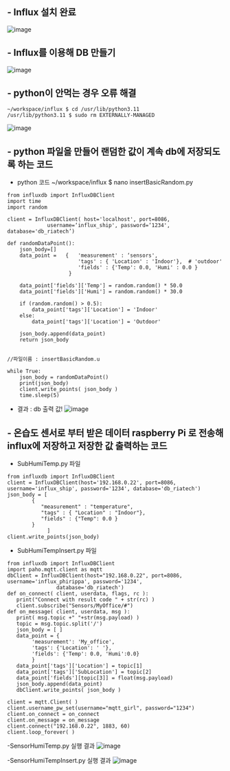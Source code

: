 ## - Influx 설치 완료
![image](https://github.com/user-attachments/assets/66b3b363-602d-4c53-8fbc-f6d829adcc50)

## - Influx를 이용해 DB 만들기
![image](https://github.com/user-attachments/assets/9448b02f-74b4-4cc6-bd86-7e912bf64d10)

## - python이 안먹는 경우 오류 해결
```
~/workspace/influx $ cd /usr/lib/python3.11
/usr/lib/python3.11 $ sudo rm EXTERNALLY-MANAGED
```
![image](https://github.com/user-attachments/assets/06ba1500-e287-41d5-adb4-bba8094b2cac)


## - python 파일을 만들어 랜덤한 값이 계속 db에 저장되도록 하는 코드
- python 코드
~/workspace/influx $ nano insertBasicRandom.py
```
from influxdb import InfluxDBClient
import time
import random

client = InfluxDBClient( host='localhost', port=8086, 
	         username=‘influx_ship', password=‘1234',  database='db_riatech’)

def randomDataPoint():
    json_body=[]
    data_point =   {   'measurement' : ‘sensors',
                       'tags' : { 'Location' : 'Indoor'},  # 'outdoor'
                       'fields' : {'Temp': 0.0, 'Humi' : 0.0 }
                    }  
    
    data_point['fields']['Temp'] = random.random() * 50.0
    data_point['fields']['Humi'] = random.random() * 30.0
    
    if (random.random() > 0.5):
        data_point['tags']['Location'] = 'Indoor'
    else:
        data_point['tags']['Location'] = 'Outdoor'
    
    json_body.append(data_point)
    return json_body

    
//파일이름 : insertBasicRandom.u

while True:
    json_body = randomDataPoint()
    print(json_body)
    client.write_points( json_body )
    time.sleep(5)
```

- 결과
: db 출력 값!
![image](https://github.com/user-attachments/assets/ec60f977-ace6-4391-9356-832a7cde272a)

## - 온습도 센서로 부터 받은 데이터 raspberry Pi 로 전송해 influx에 저장하고 저장한 값 출력하는 코드
- SubHumiTemp.py 파일
```
from influxdb import InfluxDBClient
client = InfluxDBClient(host='192.168.0.22', port=8086, username='influx_ship', password='1234', database='db_riatech')
json_body = [
        {
           "measurement" : "temperature",
           "tags" : { "Location" : "Indoor"},
           "fields" : {"Temp": 0.0 }
        }
             ]
client.write_points(json_body)
```

- SubHumiTempInsert.py 파일
```
from influxdb import InfluxDBClient
import paho.mqtt.client as mqtt
dbClient = InfluxDBClient(host="192.168.0.22", port=8086, username='influx_phirippa', password='1234',
                database='db_riatech')
def on_connect( client, userdata, flags, rc ):
   print("Connect with result code " + str(rc) )
   client.subscribe("Sensors/MyOffice/#")
def on_message( client, userdata, msg ):
   print( msg.topic +" "+str(msg.payload) )
   topic = msg.topic.split('/')
   json_body = [ ]
   data_point = {
        'measurement': 'My_office',
        'tags': {'Location': ' '},
        'fields': {'Temp': 0.0, 'Humi':0.0}
        }
   data_point['tags']['Location'] = topic[1]
   data_point['tags']['SubLocation'] = topic[2]
   data_point['fields'][topic[3]] = float(msg.payload)
   json_body.append(data_point)
   dbClient.write_points( json_body )

client = mqtt.Client( )
client.username_pw_set(username="mqtt_girl", password="1234")
client.on_connect = on_connect
client.on_message = on_message
client.connect("192.168.0.22", 1883, 60)
client.loop_forever( )
```

-SensorHumiTemp.py 실행 결과
![image](https://github.com/user-attachments/assets/f26c8d63-2e83-48c6-a931-5b3c167f83e2)


-SensorHumiTempInsert.py 실행 결과
![image](https://github.com/user-attachments/assets/8592965f-9515-435d-ab37-b2ca449139e3)




